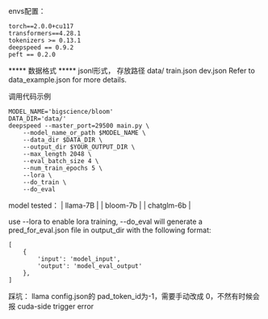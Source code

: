 envs配置：
```
torch==2.0.0+cu117
transformers==4.28.1
tokenizers >= 0.13.1
deepspeed == 0.9.2
peft == 0.2.0
```

*****   数据格式    *****
jsonl形式， 存放路径
data/
    train.json
    dev.json
Refer to data_example.json for more details.

调用代码示例
```
MODEL_NAME='bigscience/bloom'
DATA_DIR='data/'
deepspeed --master_port=29500 main.py \
    --model_name_or_path $MODEL_NAME \
    --data_dir $DATA_DIR \
    --output_dir $YOUR_OUTPUT_DIR \
    --max_length 2048 \
    --eval_batch_size 4 \
    --num_train_epochs 5 \
    --lora \
    --do_train \
    --do_eval
```
model tested：
 | llama-7B |
 | bloom-7b |
 | chatglm-6b |

use --lora to enable lora training, --do_eval will generate a pred_for_eval.json file in output_dir with the following format:
```
[
    {
        'input': 'model_input',
        'output': 'model_eval_output'
    },
]
```
踩坑：
llama config.json的 pad_token_id为-1，需要手动改成 0，不然有时候会报 cuda-side trigger error

  
